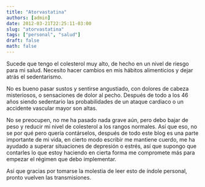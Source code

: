```yaml
---
title: "Atorvastatina"
authors: [admin]
date: 2012-03-21T22:25:11-03:00
slug: "atorvastatina"
tags: ["personal", "salud"]
draft: false
math: false
---
```


Sucede que tengo el colesterol muy alto, de hecho en un nivel de riesgo
para mi salud. Necesito hacer cambios en mis hábitos alimenticios y
dejar atrás el sedentarismo.

No es bueno pasar sustos y sentirse angustiado, con dolores de cabeza
misteriosos, o sensaciones de dolor al pecho. Después de todo a los 46
años siendo sedentario las probabilidades de un ataque cardiaco o un
accidente vascular mayor son altas.

No se preocupen, no me ha pasado nada grave aún, pero debo bajar de peso
y reducir mi nivel de colesterol a los rangos normales. Así que eso, no
se por qué pero quería contárselos, después de todo este blog es una
parte importante de mi vida, en cierto modo escribir me mantiene cuerdo,
me ha ayudado a superar situaciones de depresión o estrés, así que
supongo que contarles lo que estoy haciendo en cierta forma me
compromete más para empezar el régimen que debo implementar.

Así que gracias por tomarse la molestia de leer esto de índole personal,
pronto vuelven las transmisiones.
